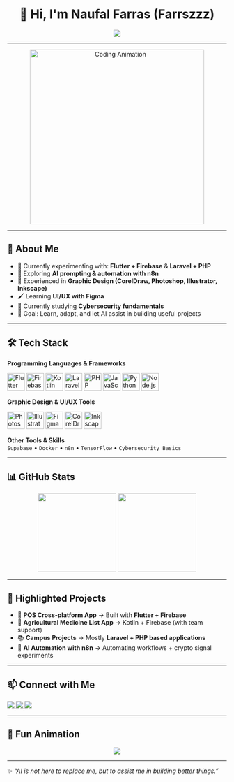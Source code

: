 <!-- Profile README.md for Farrszzz -->

<h1 align="center">👋 Hi, I'm Naufal Farras (Farrszzz)</h1>

<p align="center">
  <a href="https://github.com/DenverCoder1/readme-typing-svg">
    <img src="https://readme-typing-svg.herokuapp.com?font=Fira+Code&weight=600&size=24&pause=1000&color=FF5E00&center=true&vCenter=true&width=650&lines=AI+Prompter+%26+Tech+Explorer;Flutter+%2B+Firebase+Learner;Laravel+%26+PHP+for+Campus+Projects;Exploring+AI+Automation+with+n8n+⚡;Cybersecurity+Learner+🔐;Also+a+Graphic+Designer+🎨">
  </a>
</p>

---

<p align="center">
  <img src="https://media.giphy.com/media/qgQUggAC3Pfv687qPC/giphy.gif" width="400" alt="Coding Animation"/>
</p>

---

## 🌟 About Me
- 🔭 Currently experimenting with: **Flutter + Firebase** & **Laravel + PHP**  
- 🤖 Exploring **AI prompting & automation with n8n**  
- 🎨 Experienced in **Graphic Design (CorelDraw, Photoshop, Illustrator, Inkscape)**  
- 🖌️ Learning **UI/UX with Figma**  
- 🔐 Currently studying **Cybersecurity fundamentals**  
- 🎯 Goal: Learn, adapt, and let AI assist in building useful projects  

---

## 🛠️ Tech Stack

**Programming Languages & Frameworks**  
<p align="left">
  <img src="https://cdn.jsdelivr.net/gh/devicons/devicon/icons/flutter/flutter-original.svg" width="40" height="40" alt="Flutter"/>
  <img src="https://cdn.jsdelivr.net/gh/devicons/devicon/icons/firebase/firebase-plain.svg" width="40" height="40" alt="Firebase"/>
  <img src="https://cdn.jsdelivr.net/gh/devicons/devicon/icons/kotlin/kotlin-original.svg" width="40" height="40" alt="Kotlin"/>
  <img src="https://cdn.jsdelivr.net/gh/devicons/devicon/icons/laravel/laravel-original.svg" width="40" height="40" alt="Laravel"/>
  <img src="https://cdn.jsdelivr.net/gh/devicons/devicon/icons/php/php-original.svg" width="40" height="40" alt="PHP"/>
  <img src="https://cdn.jsdelivr.net/gh/devicons/devicon/icons/javascript/javascript-original.svg" width="40" height="40" alt="JavaScript"/>
  <img src="https://cdn.jsdelivr.net/gh/devicons/devicon/icons/python/python-original.svg" width="40" height="40" alt="Python"/>
  <img src="https://cdn.jsdelivr.net/gh/devicons/devicon/icons/nodejs/nodejs-original.svg" width="40" height="40" alt="Node.js"/>
</p>

**Graphic Design & UI/UX Tools**  
<p align="left">
  <img src="https://cdn.jsdelivr.net/gh/devicons/devicon/icons/photoshop/photoshop-plain.svg" width="40" height="40" alt="Photoshop"/>
  <img src="https://cdn.jsdelivr.net/gh/devicons/devicon/icons/illustrator/illustrator-plain.svg" width="40" height="40" alt="Illustrator"/>
  <img src="https://cdn.jsdelivr.net/gh/devicons/devicon/icons/figma/figma-original.svg" width="40" height="40" alt="Figma"/>
  <img src="https://raw.githubusercontent.com/simple-icons/simple-icons/develop/icons/coreldraw.svg" width="40" height="40" alt="CorelDraw"/>
  <img src="https://upload.wikimedia.org/wikipedia/commons/0/0d/Inkscape_Logo.svg" width="40" height="40" alt="Inkscape"/>
</p>

**Other Tools & Skills**  
`Supabase` • `Docker` • `n8n` • `TensorFlow` • `Cybersecurity Basics`

---

## 📊 GitHub Stats
<p align="center">
  <img src="https://github-readme-stats.vercel.app/api?username=Farrszzz&show_icons=true&theme=tokyonight" height="180px"/>
  <img src="https://github-readme-stats.vercel.app/api/top-langs/?username=Farrszzz&layout=compact&theme=tokyonight" height="180px"/>
</p>

---

## 🚀 Highlighted Projects
- 🛒 **POS Cross-platform App** → Built with **Flutter + Firebase**  
- 🌱 **Agricultural Medicine List App** → Kotlin + Firebase (with team support)  
- 📚 **Campus Projects** → Mostly **Laravel + PHP based applications**  
- 🤖 **AI Automation with n8n** → Automating workflows + crypto signal experiments  

---

## 📫 Connect with Me
<p>
  <a href="https://www.linkedin.com/in/naufalfarrasw" target="_blank">
    <img src="https://img.shields.io/badge/LinkedIn-blue?logo=linkedin&logoColor=white" />
  </a>
  <a href="https://www.instagram.com/naufalfarraswt" target="_blank">
    <img src="https://img.shields.io/badge/Instagram-%23E4405F.svg?&logo=instagram&logoColor=white" />
  </a>
  <a href="mailto:the.naufalfarras03@gmail.com">
    <img src="https://img.shields.io/badge/Email-D14836?logo=gmail&logoColor=white" />
  </a>
</p>

---

## 🎵 Fun Animation
<p align="center">
  <img src="https://capsule-render.vercel.app/api?type=waving&color=0:FF5E00,100:090979&height=120&section=footer" />
</p>

---

✨ _“AI is not here to replace me, but to assist me in building better things.”_  
